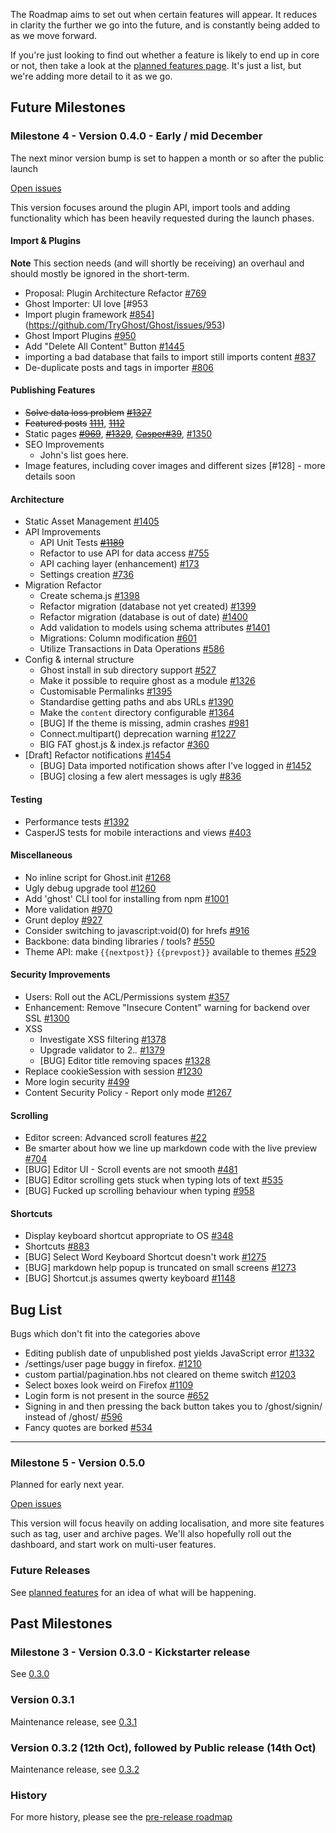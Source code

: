 The Roadmap aims to set out when certain features will appear. It reduces in clarity the further we go into the future, and is constantly being added to as we move forward.

If you're just looking to find out whether a feature is likely to end up in core or not, then take a look at the [planned features page](https://github.com/TryGhost/Ghost/wiki/Planned-Features). It's just a list, but we're adding more detail to it as we go.

## Future Milestones

### Milestone 4 - Version 0.4.0 - Early / mid December

The next minor version bump is set to happen a month or so after the public launch

[Open issues](https://github.com/TryGhost/Ghost/issues?milestone=3&page=1&state=open)

This version focuses around the plugin API, import tools and adding functionality which has been heavily requested during the launch phases.
#### Import & Plugins

**Note** This section needs (and will shortly be receiving) an overhaul and should mostly be ignored in the short-term.
* Proposal: Plugin Architecture Refactor [#769](https://github.com/TryGhost/Ghost/issues/769)
* Ghost Importer: UI love [#953
* Import plugin framework [#854](https://github.com/TryGhost/Ghost/issues/854)](https://github.com/TryGhost/Ghost/issues/953)
* Ghost Import Plugins [#950](https://github.com/TryGhost/Ghost/issues/950)
* Add "Delete All Content" Button [#1445](https://github.com/TryGhost/Ghost/issues/1445)
* importing a bad database that fails to import still imports content [#837](https://github.com/TryGhost/Ghost/issues/837)
* De-duplicate posts and tags in importer [#806](https://github.com/TryGhost/Ghost/issues/806)

#### Publishing Features

* ~~Solve data loss problem~~ [~~#1327~~](https://github.com/TryGhost/Ghost/issues/1327) 
* ~~Featured posts~~ [~~1111~~](https://github.com/TryGhost/Ghost/issues/1111), [~~1112~~](https://github.com/TryGhost/Ghost/issues/1112)
* Static pages [~~#969~~](https://github.com/TryGhost/Ghost/issues/969), [~~#1329~~](https://github.com/TryGhost/Ghost/issues/1329), [~~Casper#39~~](https://github.com/TryGhost/Casper/pull/39), [#1350](https://github.com/TryGhost/Ghost/issues/969) 
* SEO Improvements 
     * John's list goes here.
* Image features, including cover images and different sizes [#128] - more details soon

#### Architecture

* Static Asset Management [#1405](https://github.com/TryGhost/Ghost/issues/1405)
* API Improvements
	* API Unit Tests [~~#1189~~](https://github.com/TryGhost/Ghost/issues/1189)
    * Refactor to use API for data access [#755](https://github.com/TryGhost/Ghost/issues/755)
	* API caching layer (enhancement) [#173](https://github.com/TryGhost/Ghost/issues/173)
    * Settings creation [#736](https://github.com/TryGhost/Ghost/issues/736)
* Migration Refactor
    * Create schema.js [#1398](https://github.com/TryGhost/Ghost/issues/1398)
    * Refactor migration (database not yet created) [#1399](https://github.com/TryGhost/Ghost/issues/1399)
    * Refactor migration (database is out of date) [#1400](https://github.com/TryGhost/Ghost/issues/1400)
    * Add validation to models using schema attributes [#1401](https://github.com/TryGhost/Ghost/issues/1401)
    * Migrations: Column modification [#601](https://github.com/TryGhost/Ghost/issues/601)
    * Utilize Transactions in Data Operations [#586](https://github.com/TryGhost/Ghost/issues/586)   
* Config & internal structure 
	* Ghost install in sub directory support [#527](https://github.com/TryGhost/Ghost/issues/527)
    * Make it possible to require ghost as a module [#1326](https://github.com/TryGhost/Ghost/issues/1326)
    * Customisable Permalinks [#1395](https://github.com/TryGhost/Ghost/issues/1395)
	* Standardise getting paths and abs URLs [#1390](https://github.com/TryGhost/Ghost/issues/1390)
    * Make the `content` directory configurable [#1364](https://github.com/TryGhost/Ghost/issues/1364)
    * [BUG] If the theme is missing, admin crashes [#981](https://github.com/TryGhost/Ghost/issues/981)
    * Connect.multipart() deprecation warning  [#1227](https://github.com/TryGhost/Ghost/issues/1227)
    * BIG FAT ghost.js & index.js refactor [#360](https://github.com/TryGhost/Ghost/issues/360)
* [Draft] Refactor notifications  [#1454](https://github.com/TryGhost/Ghost/issues/1454)
    * [BUG] Data imported notification shows after I've logged in [#1452](https://github.com/TryGhost/Ghost/issues/1452)
    * [BUG] closing a few alert messages is ugly [#836](https://github.com/TryGhost/Ghost/issues/836)

#### Testing

* Performance tests  [#1392](https://github.com/TryGhost/Ghost/issues/1392)
* CasperJS tests for mobile interactions and views [#403](https://github.com/TryGhost/Ghost/issues/403)

#### Miscellaneous

* No inline script for Ghost.init [#1268](https://github.com/TryGhost/Ghost/issues/1268)
* Ugly debug upgrade tool [#1260](https://github.com/TryGhost/Ghost/issues/1260)
* Add 'ghost' CLI tool for installing from npm [#1001](https://github.com/TryGhost/Ghost/issues/1001)
* More validation [#970](https://github.com/TryGhost/Ghost/issues/970)
* Grunt deploy [#927](https://github.com/TryGhost/Ghost/issues/927)
* Consider switching to javascript:void(0) for hrefs [#916](https://github.com/TryGhost/Ghost/issues/916)
* Backbone: data binding libraries / tools? [#550](https://github.com/TryGhost/Ghost/issues/550)
* Theme API: make `{{nextpost}}` `{{prevpost}}` available to themes [#529](https://github.com/TryGhost/Ghost/issues/529)






#### Security Improvements

* Users: Roll out the ACL/Permissions system [#357](https://github.com/TryGhost/Ghost/issues/357)
* Enhancement: Remove "Insecure Content" warning for backend over SSL [#1300](https://github.com/TryGhost/Ghost/issues/1300)
* XSS
   * Investigate XSS filtering [#1378](https://github.com/TryGhost/Ghost/issues/1378)
   * Upgrade validator to 2.*.* [#1379](https://github.com/TryGhost/Ghost/issues/1379)
   * [BUG] Editor title removing spaces [#1328](https://github.com/TryGhost/Ghost/issues/1328)
* Replace cookieSession with session [#1230](https://github.com/TryGhost/Ghost/issues/1230)
* More login security [#499](https://github.com/TryGhost/Ghost/issues/499)
* Content Security Policy - Report only mode [#1267](https://github.com/TryGhost/Ghost/issues/1267)

#### Scrolling
* Editor screen: Advanced scroll features [#22](https://github.com/TryGhost/Ghost/issues/22)
* Be smarter about how we line up markdown code with the live preview [#704](https://github.com/TryGhost/Ghost/pull/704)
* [BUG] Editor UI - Scroll events are not smooth [#481](https://github.com/TryGhost/Ghost/issues/481)
* [BUG] Editor scrolling gets stuck when typing lots of text [#535](https://github.com/TryGhost/Ghost/issues/535)
* [BUG] Fucked up scrolling behaviour when typing  [#958](https://github.com/TryGhost/Ghost/issues/958)

#### Shortcuts

* Display keyboard shortcut appropriate to OS [#348](https://github.com/TryGhost/Ghost/issues/348)
* Shortcuts [#883](https://github.com/TryGhost/Ghost/issues/883)
* [BUG] Select Word Keyboard Shortcut doesn't work [#1275](https://github.com/TryGhost/Ghost/issues/1275)
* [BUG] markdown help popup is truncated on small screens [#1273](https://github.com/TryGhost/Ghost/issues/1273)
* [BUG] Shortcut.js assumes qwerty keyboard [#1148](https://github.com/TryGhost/Ghost/issues/1148)

## Bug List

Bugs which don't fit into the categories above

* Editing publish date of unpublished post yields JavaScript error [#1332](https://github.com/TryGhost/Ghost/issues/1332)
* /settings/user page buggy in firefox. [#1210](https://github.com/TryGhost/Ghost/issues/1210)
* custom partial/pagination.hbs not cleared on theme switch [#1203](https://github.com/TryGhost/Ghost/issues/1203)
* Select boxes look weird on Firefox [#1109](https://github.com/TryGhost/Ghost/issues/1109)
* Login form is not present in the source [#652](https://github.com/TryGhost/Ghost/issues/652)
* Signing in and then pressing the back button takes you to /ghost/signin/ instead of /ghost/ [#596](https://github.com/TryGhost/Ghost/issues/596)
* Fancy quotes are borked [#534](https://github.com/TryGhost/Ghost/issues/534)

----------

### Milestone 5 - Version 0.5.0

Planned for early next year.

[Open issues](https://github.com/TryGhost/Ghost/issues?milestone=4&page=1&state=open)

This version will focus heavily on adding localisation, and more site features such as tag, user and archive pages. We'll also hopefully roll out the dashboard, and start work on multi-user features.

### Future Releases

See [planned features](https://github.com/TryGhost/Ghost/wiki/Planned-Features) for an idea of what will be happening.

## Past Milestones

### Milestone 3 - Version 0.3.0 - Kickstarter release

See [0.3.0](https://github.com/TryGhost/Ghost/commits/0.3.0)

### Version 0.3.1

Maintenance release, see [0.3.1](https://github.com/TryGhost/Ghost/commits/0.3.1)

### Version 0.3.2 (12th Oct), followed by Public release (14th Oct)

Maintenance release, see [0.3.2](https://github.com/TryGhost/Ghost/commits/0.3.2)

### History 

For more history, please see the [pre-release roadmap](https://github.com/TryGhost/Ghost/wiki/Pre-release-Roadmap)